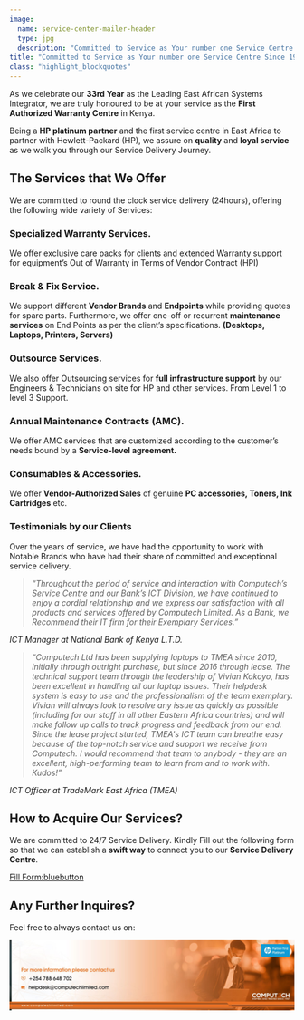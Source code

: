```yaml
---
image:
  name: service-center-mailer-header
  type: jpg
  description: "Committed to Service as Your number one Service Centre Since 1987"
title: "Committed to Service as Your number one Service Centre Since 1987"
class: "highlight_blockquotes"
---
```

 
As we celebrate our __33rd Year__ as the Leading East African Systems Integrator, we are truly honoured to be at your service as the __First Authorized Warranty Centre__ in Kenya.

Being a __HP platinum partner__ and the first service centre in East Africa to partner with Hewlett-Packard (HP), we assure on __quality__ and __loyal service__ as we walk you through our Service Delivery Journey.

## The Services that We Offer

We are committed to round the clock service delivery (24hours), offering the following wide variety of Services:

### Specialized Warranty Services.

We offer exclusive care packs for clients and extended Warranty support for equipment’s Out of Warranty in Terms of Vendor Contract (HPI)
	

### Break & Fix Service. 

We support different __Vendor Brands__ and __Endpoints__ while providing quotes for spare parts. Furthermore, we offer one-off or recurrent __maintenance services__ on End Points as per the client’s specifications. __(Desktops, Laptops, Printers, Servers)__

### Outsource Services.

We also offer Outsourcing services for __full infrastructure support__ by our Engineers & Technicians on site for HP and other services. From Level 1 to level 3 Support.

### Annual Maintenance Contracts (AMC).

We offer AMC services that are customized according to the customer’s needs bound by a __Service-level agreement.__

### Consumables & Accessories.

We offer __Vendor-Authorized Sales__ of genuine __PC accessories, Toners, Ink Cartridges__ etc.

### Testimonials by our Clients

Over the years of service, we have had the opportunity to work with Notable Brands who have had their share of committed and exceptional service delivery.

> _“Throughout the period of service and interaction with Computech’s Service Centre and our Bank’s ICT Division, we have continued to enjoy a cordial relationship and we express our satisfaction with all products and services offered by Computech Limited. As a Bank, we Recommend their IT firm for their Exemplary Services.”_

_ICT Manager at National Bank of Kenya L.T.D._

> _“Computech Ltd has been supplying laptops to TMEA since 2010, initially through outright purchase, but since 2016 through lease. The technical support team through the leadership of Vivian Kokoyo, has been excellent in handling all our laptop issues. Their helpdesk system is easy to use and the professionalism of the team exemplary. Vivian will always look to resolve any issue as quickly as possible (including for our staff in all other Eastern Africa countries) and will make follow up calls to track progress and feedback from our end. Since the lease project started, TMEA's ICT team can breathe easy because of the top-notch service and support we receive from Computech. I would recommend that team to anybody - they are an excellent, high-performing team to learn from and to work with. Kudos!”_

_ICT Officer at TradeMark East Africa (TMEA)_

## How to Acquire Our Services?

We are committed to 24/7 Service Delivery. Kindly Fill out the following form so that we can establish a __swift way__ to connect you to our __Service Delivery Centre__.

[Fill Form:bluebutton](https://forms.office.com/Pages/ResponsePage.aspx?id=-xWXcurnFEC7SOs2nD7iJaISfZVdKdZCtI07wOwEbLFUN1lQQUhNSklZUk9HSlhHT1dMVTRLN0IzOC4u)

## Any Further Inquires?

Feel free to always contact us on:

![](/assets/news/service-center-mailer-footer.jpg)
